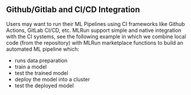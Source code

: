 
## Github/Gitlab and CI/CD Integration


Users may want to run their ML Pipelines using CI frameworks like Github Actions, GitLab CI/CD, etc.
MLRun support simple and native integration with the CI systems, see the following example in which we combine 
local code (from the repository) with MLRun marketplace functions to build an automated ML pipeline which:

* runs data preparation
* train a model
* test the trained model
* deploy the model into a cluster
* test the deployed model

